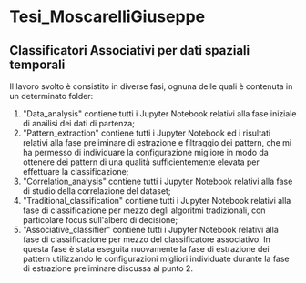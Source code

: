 # Tesi_MoscarelliGiuseppe
## Classificatori Associativi per dati spaziali temporali

Il lavoro svolto è consistito in diverse fasi, ognuna delle quali è 
contenuta in un determinato folder:

1) "Data_analysis" contiene tutti i Jupyter Notebook relativi alla
fase iniziale di anailisi dei dati di partenza;
2) "Pattern_extraction" contiene tutti i Jupyter Notebook ed i risultati relativi
alla fase preliminare di estrazione e filtraggio dei pattern, che mi ha permesso di
individuare la configurazione migliore in modo da ottenere dei pattern di una qualità
sufficientemente elevata per effettuare la classificazione;
3) "Correlation_analysis" contiene tutti i Jupyter Notebook relativi
alla fase di studio della correlazione del dataset;
4) "Traditional_classification" contiene tutti i Jupyter Notebook 
relativi alla fase di classificazione per mezzo degli algoritmi 
tradizionali, con particolare focus sull'albero di decisione;
5) "Associative_classifier" contiene tutti i Jupyter Notebook relativi
alla fase di classificazione per mezzo del classificatore associativo. In questa
fase è stata eseguita nuovamente la fase di estrazione dei pattern utilizzando le
configurazioni migliori individuate durante la fase di estrazione preliminare
discussa al punto 2.